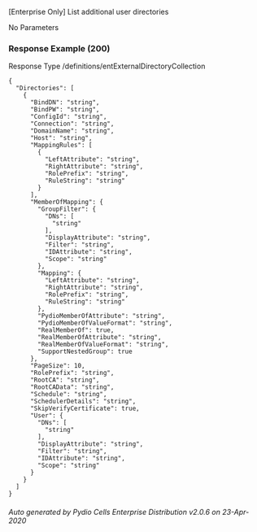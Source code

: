 






 
[Enterprise Only] List additional user directories  


No Parameters



### Response Example (200)
Response Type /definitions/entExternalDirectoryCollection

```
{
  "Directories": [
    {
      "BindDN": "string",
      "BindPW": "string",
      "ConfigId": "string",
      "Connection": "string",
      "DomainName": "string",
      "Host": "string",
      "MappingRules": [
        {
          "LeftAttribute": "string",
          "RightAttribute": "string",
          "RolePrefix": "string",
          "RuleString": "string"
        }
      ],
      "MemberOfMapping": {
        "GroupFilter": {
          "DNs": [
            "string"
          ],
          "DisplayAttribute": "string",
          "Filter": "string",
          "IDAttribute": "string",
          "Scope": "string"
        },
        "Mapping": {
          "LeftAttribute": "string",
          "RightAttribute": "string",
          "RolePrefix": "string",
          "RuleString": "string"
        },
        "PydioMemberOfAttribute": "string",
        "PydioMemberOfValueFormat": "string",
        "RealMemberOf": true,
        "RealMemberOfAttribute": "string",
        "RealMemberOfValueFormat": "string",
        "SupportNestedGroup": true
      },
      "PageSize": 10,
      "RolePrefix": "string",
      "RootCA": "string",
      "RootCAData": "string",
      "Schedule": "string",
      "SchedulerDetails": "string",
      "SkipVerifyCertificate": true,
      "User": {
        "DNs": [
          "string"
        ],
        "DisplayAttribute": "string",
        "Filter": "string",
        "IDAttribute": "string",
        "Scope": "string"
      }
    }
  ]
}
```




###### Auto generated by Pydio Cells Enterprise Distribution v2.0.6 on 23-Apr-2020
